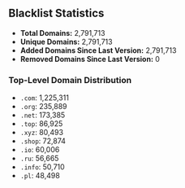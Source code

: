 ## Blacklist Statistics

- **Total Domains:** 2,791,713
- **Unique Domains:** 2,791,713
- **Added Domains Since Last Version:** 2,791,713
- **Removed Domains Since Last Version:** 0

### Top-Level Domain Distribution

-  `.com`: 1,225,311
-  `.org`: 235,889
-  `.net`: 173,385
-  `.top`: 86,925
-  `.xyz`: 80,493
-  `.shop`: 72,874
-  `.io`: 60,006
-  `.ru`: 56,665
-  `.info`: 50,710
-  `.pl`: 48,498
